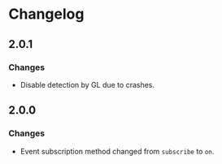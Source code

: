# Changelog
## 2.0.1
### Changes
* Disable detection by GL due to crashes.
## 2.0.0
### Changes
* Event subscription method changed from `subscribe` to `on`.